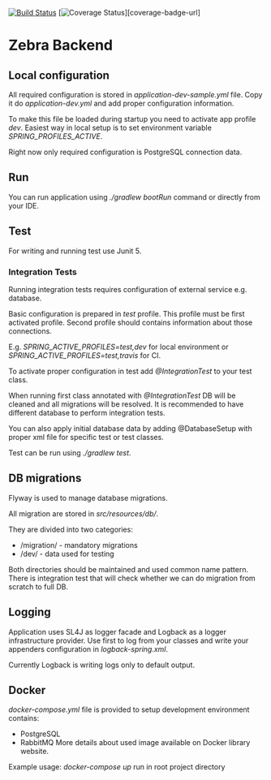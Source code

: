 [![Build Status][travis-badge]][travis-badge-url]
[![Coverage Status][coveralls-badge]][coverage-badge-url]

# Zebra Backend

## Local configuration
All required configuration is stored in *application-dev-sample.yml* file. Copy it do *application-dev.yml* and add proper configuration information.

To make this file be loaded during startup you need to activate app profile *dev*. Easiest way in local setup is to set environment variable *SPRING_PROFILES_ACTIVE*.
 
Right now only required configuration is PostgreSQL connection data.

## Run
You can run application using *./gradlew bootRun* command or directly from your IDE.

## Test

For writing and running test use Junit 5.   

### Integration Tests
Running integration tests requires configuration of external service e.g. database.


Basic configuration is prepared in *test* profile. This profile must be first activated profile. Second profile should contains information about those connections.
  
E.g. *SPRING_ACTIVE_PROFILES=test,dev* for local environment or *SPRING_ACTIVE_PROFILES=test,travis* for CI.
 
To activate proper configuration in test add *@IntegrationTest* to your test class.

When running first class annotated with *@IntegrationTest* DB will be cleaned and all migrations will be resolved. It is recommended to have different database to perform integration tests.

You can also apply initial database data by adding @DatabaseSetup with proper xml file for specific test or test classes.

Test can be run using *./gradlew test*.

## DB migrations
Flyway is used to manage database migrations.

All migration are stored in *src/resources/db/*.

They are divided into two categories:
* /migration/ - mandatory migrations
* /dev/ - data used for testing

Both directories should be maintained and used common name pattern.
There is integration test that will check whether we can do migration from scratch to full DB. 

## Logging
Application uses SL4J as logger facade and Logback as a logger infrastructure provider. Use first to log from your classes and write your appenders configuration in *logback-spring.xml*.
 
Currently Logback is writing logs only to default output. 

## Docker
*docker-compose.yml* file is provided to setup development environment contains:
- PostgreSQL
- RabbitMQ
More details about used image available on Docker library website.

Example usage: *docker-compose up* run in root project directory


[travis-badge]: https://travis-ci.org/zebraTeam/zebra-backend.svg?branch=master
[travis-badge-url]: https://travis-ci.org/zebraTeam/zebra-backend
[coveralls-badge]: https://coveralls.io/repos/github/ZebraTeam/zebra-backend/badge.svg?branch=master
[coveralls-badge-url]: https://coveralls.io/github/ZebraTeam/zebra-backend?branch=master